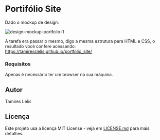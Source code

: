 
# Portifólio Site

Dado o mockup de design:

![design-mockup-portfolio-1](https://user-images.githubusercontent.com/11637487/39096046-a45bf14a-4620-11e8-87ce-dd90e0290975.png)

A tarefa era passar o mesmo, digo a mesma estrutura para HTML e CSS, o resultado você confere acessando:
https://tamiresslelis.github.io/portfolio_site/


### Requisitos

Apenas é necessário ter um browser na sua máquina.

## Autor

Tamires Lelis

## Licença

Este projeto usa a licença MIT License - veja em [LICENSE.md](LICENSE.md) para mais detalhes.
